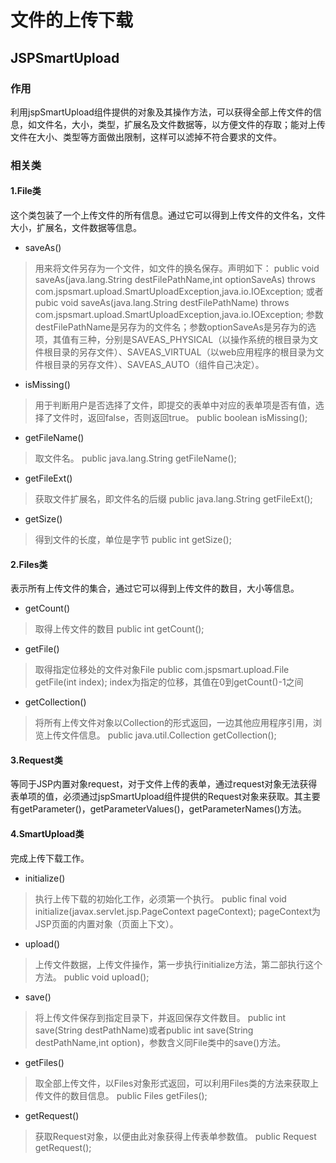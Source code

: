 文件的上传下载
====================
  JSPSmartUpload  
------------------
### 作用
  利用jspSmartUpload组件提供的对象及其操作方法，可以获得全部上传文件的信息，如文件名，大小，类型，扩展名及文件数据等，以方便文件的存取；能对上传文件在大小、类型等方面做出限制，这样可以滤掉不符合要求的文件。
### 相关类
#### 1.File类
  这个类包装了一个上传文件的所有信息。通过它可以得到上传文件的文件名，文件大小，扩展名，文件数据等信息。
  
* saveAs()
> 用来将文件另存为一个文件，如文件的换名保存。声明如下：
    public void saveAs(java.lang.String destFilePathName,int optionSaveAs)
        throws com.jspsmart.upload.SmartUploadException,java.io.IOException;
或者
    pubic void saveAs(java.lang.String destFilePathName)
        throws com.jspsmart.upload.SmartUploadException,java.io.IOException;
  参数destFilePathName是另存为的文件名；参数optionSaveAs是另存为的选项，其值有三种，分别是SAVEAS_PHYSICAL（以操作系统的根目录为文件根目录的另存文件）、SAVEAS_VIRTUAL（以web应用程序的根目录为文件根目录的另存文件）、SAVEAS_AUTO（组件自己决定）。

* isMissing()
> 用于判断用户是否选择了文件，即提交的表单中对应的表单项是否有值，选择了文件时，返回false，否则返回true。
    public boolean isMissing();

* getFileName()
> 取文件名。
    public java.lang.String getFileName();

* getFileExt()
> 获取文件扩展名，即文件名的后缀
    public java.lang.String getFileExt();

* getSize()
> 得到文件的长度，单位是字节
    public int getSize();

#### 2.Files类
  表示所有上传文件的集合，通过它可以得到上传文件的数目，大小等信息。
  
* getCount()
> 取得上传文件的数目
    public int getCount();

* getFile()
> 取得指定位移处的文件对象File
    public com.jspsmart.upload.File getFile(int index);
index为指定的位移，其值在0到getCount()-1之间

* getCollection()
> 将所有上传文件对象以Collection的形式返回，一边其他应用程序引用，浏览上传文件信息。
    public java.util.Collection getCollection();

#### 3.Request类
  等同于JSP内置对象request，对于文件上传的表单，通过request对象无法获得表单项的值，必须通过jspSmartUpload组件提供的Request对象来获取。其主要有getParameter()，getParameterValues()，getParameterNames()方法。

#### 4.SmartUpload类
  完成上传下载工作。

* initialize()
> 执行上传下载的初始化工作，必须第一个执行。
    public final void initialize(javax.servlet.jsp.PageContext pageContext);
        pageContext为JSP页面的内置对象（页面上下文）。

* upload()
> 上传文件数据，上传文件操作，第一步执行initialize方法，第二部执行这个方法。
    public void upload();

* save()
> 将上传文件保存到指定目录下，并返回保存文件数目。
    public int save(String destPathName)或者public int save(String destPathName,int option)，参数含义同File类中的save()方法。

* getFiles()
> 取全部上传文件，以Files对象形式返回，可以利用Files类的方法来获取上传文件的数目信息。
    public Files getFiles();

* getRequest()
> 获取Request对象，以便由此对象获得上传表单参数值。
    public Request getRequest();


